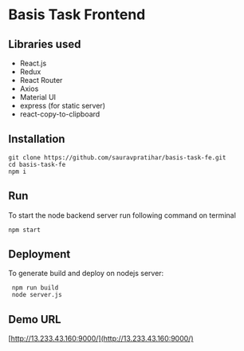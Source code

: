 # Basis Task Frontend

## Libraries used
- React.js
- Redux
- React Router
- Axios
- Material UI
- express (for static server)
- react-copy-to-clipboard

## Installation
    git clone https://github.com/sauravpratihar/basis-task-fe.git
    cd basis-task-fe
    npm i

## Run
To start the node backend server run following command on terminal

    npm start

## Deployment
To generate build and deploy on nodejs server:
   

     npm run build
     node server.js

 ## Demo URL
 [http://13.233.43.160:9000/](http://13.233.43.160:9000/)